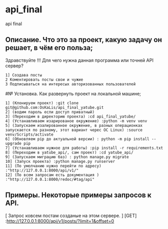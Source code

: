 # api_final
api final


## Описание. Что это за проект, какую задачу он решает, в чём его польза;
Здравствуйте !!! Для чего нужна данная программа или точней API сервер?
```
1] Создава посты
2 Коментировать посты свои и чужие
3 Подписываться на интересых авторизованных пользователей
```

#№ Установка. Как развернуть проект на локальной машине;
```
1] (Клонируем проект) :git clone git@github.com:OsKaLis/api_final_yatube.git
2] (водим пароль если доступ приватный)
3] (Переходим в директорию проекта) :cd api_final_yatube/
4] (Устанавливаем изарированое окружение) :python -m venv venv 
5] (Запускаем изалированное окружение, в разных операционках запускается по разному, этот вариант черес ОС Linux) :source venv/Scripts/activate
6] (Обновляем pip до актуальной версии) : python -m pip install --upgrade pip
7] (Устанавливаем нужное для работы) :pip install -r requirements.txt
8] (Переходим в yatube_api/, сам проект) :cd yatube_api/
9] (Запускаем миграцию баз) : python manage.py migrate
10] (Запуск проекта) :python manage.py runserver
11] (По умолчанию нужно перейти по адресу) :"http://127.0.0.1:8000/api/v1/"
12] (По всем запросам есть документация ) :"http://127.0.0.1:8000/redoc/#tag/api"
```

## Примеры. Некоторые примеры запросов к API.

[ Запрос ковсем постам созданые на этом сервере. ]
[GET] :http://127.0.0.1:8000/api/v1/posts/?limit=1&offset=0

